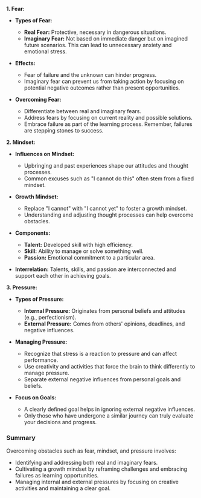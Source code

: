 **1. Fear:**

- **Types of Fear:**
    - **Real Fear:** Protective, necessary in dangerous situations.
    - **Imaginary Fear:** Not based on immediate danger but on imagined future scenarios. This can lead to unnecessary anxiety and emotional stress.


- **Effects:**
    - Fear of failure and the unknown can hinder progress.
    - Imaginary fear can prevent us from taking action by focusing on potential negative outcomes rather than present opportunities.


- **Overcoming Fear:**
    - Differentiate between real and imaginary fears.
    - Address fears by focusing on current reality and possible solutions.
    - Embrace failure as part of the learning process. Remember, failures are stepping stones to success.

**2. Mindset:**
- **Influences on Mindset:**
    - Upbringing and past experiences shape our attitudes and thought processes.
    - Common excuses such as "I cannot do this" often stem from a fixed mindset.

- **Growth Mindset:**
    - Replace "I cannot" with "I cannot yet" to foster a growth mindset.
    - Understanding and adjusting thought processes can help overcome obstacles.

- **Components:**
    - **Talent:** Developed skill with high efficiency.
    - **Skill:** Ability to manage or solve something well.
    - **Passion:** Emotional commitment to a particular area.


- **Interrelation:** Talents, skills, and passion are interconnected and support each other in achieving goals.
    

**3. Pressure:**
- **Types of Pressure:**
    - **Internal Pressure:** Originates from personal beliefs and attitudes (e.g., perfectionism).
    - **External Pressure:** Comes from others' opinions, deadlines, and negative influences.


- **Managing Pressure:**
    - Recognize that stress is a reaction to pressure and can affect performance.
    - Use creativity and activities that force the brain to think differently to manage pressure.
    - Separate external negative influences from personal goals and beliefs.


- **Focus on Goals:**
    - A clearly defined goal helps in ignoring external negative influences.
    - Only those who have undergone a similar journey can truly evaluate your decisions and progress.

### Summary
Overcoming obstacles such as fear, mindset, and pressure involves:
- Identifying and addressing both real and imaginary fears.
- Cultivating a growth mindset by reframing challenges and embracing failures as learning opportunities.
- Managing internal and external pressures by focusing on creative activities and maintaining a clear goal.